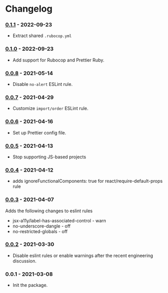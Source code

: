 # Changelog

### [0.1.1](https://github.com/angellist/eslint-config-angellist/compare/0.1.0...0.1.1) - 2022-09-23

* Extract shared `.rubocop.yml`

### [0.1.0](https://github.com/angellist/eslint-config-angellist/compare/0.0.8...0.1.0) - 2022-09-23

* Add support for Rubocop and Prettier Ruby.

### [0.0.8](https://github.com/angellist/eslint-config-angellist/compare/0.0.7...0.0.8) - 2021-05-14

* Disable `no-alert` ESLint rule.

### [0.0.7](https://github.com/angellist/eslint-config-angellist/compare/0.0.6...0.0.7) - 2021-04-29

* Customize `import/order` ESLint rule.

### [0.0.6](https://github.com/angellist/eslint-config-angellist/compare/0.0.5...0.0.6) - 2021-04-16

* Set up Prettier config file.

### [0.0.5](https://github.com/angellist/eslint-config-angellist/compare/0.0.4...0.0.5) - 2021-04-13

* Stop supporting JS-based projects

### [0.0.4](https://github.com/angellist/eslint-config-angellist/compare/0.0.3...0.0.4) - 2021-04-12

* adds ignoreFunctionalComponents: true for react/require-default-props rule

### [0.0.3](https://github.com/angellist/eslint-config-angellist/compare/0.0.2...0.0.3) - 2021-04-07

Adds the following changes to eslint rules
* jsx-a11y/label-has-associated-control - warn
* no-underscore-dangle - off
* no-restricted-globals - off

### [0.0.2](https://github.com/angellist/eslint-config-angellist/compare/0.0.1...0.0.2) - 2021-03-30

* Disable eslint rules or enable warnings after the recent engineering discussion.

### 0.0.1 - 2021-03-08

* Init the package.
